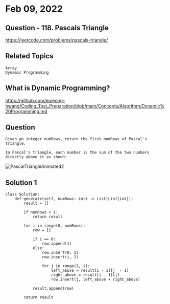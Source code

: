 # Feb 09, 2022
## Question - 118. Pascals Triangle
https://leetcode.com/problems/pascals-triangle/

## Related Topics
    Array
    Dynamic Programming

## What is Dynamic Programming?

https://github.com/eujeong-hwang/Coding_Test_Preparation/blob/main/Concepts/Algorithm/Dynamic%20Programming.md

## Question

    Given an integer numRows, return the first numRows of Pascal's triangle.

    In Pascal's triangle, each number is the sum of the two numbers directly above it as shown:

![PascalTriangleAnimated2](https://user-images.githubusercontent.com/59908525/153146793-77bcba2e-610f-4edd-81f8-261dfbbdfe4f.gif)

## Solution 1 
```
class Solution:
    def generate(self, numRows: int) -> List[List[int]]:
        result = []
        
        if numRows < 1:
            return result
 
        for i in range(0, numRows):            
            row = []
            
            if i == 0:
                row.append(1)
            else:   
                row.insert(0, 1)
                row.insert(i, 1)
                
                for j in range(1, i):
                    left_above = result[i - 1][j  - 1]
                    right_above = result[i - 1][j]
                    row.insert(j, left_above + right_above)
                
            result.append(row)
                    
        return result
```
